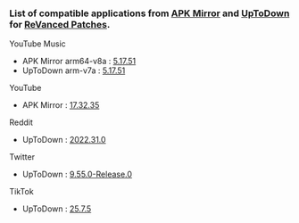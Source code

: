 ### List of compatible applications from [APK Mirror](https://www.apkmirror.com) and [UpToDown](https://en.uptodown.com) for [ReVanced Patches](https://github.com/revanced/revanced-patches).

YouTube Music
- APK Mirror arm64-v8a : [5.17.51](https://www.apkmirror.com/apk/google-inc/youtube-music)
- UpToDown arm-v7a : [5.17.51](https://youtube-music.en.uptodown.com)

YouTube
- APK Mirror : [17.32.35](https://www.apkmirror.com/apk/google-inc/youtube)

Reddit
- UpToDown : [2022.31.0](https://reddit-official-app.en.uptodown.com)

Twitter
- UpToDown : [9.55.0-Release.0](https://twitter.en.uptodown.com)

TikTok
- UpToDown : [25.7.5](https://tiktok.en.uptodown.com)
